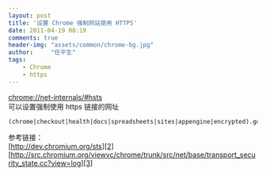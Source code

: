 ```yaml
---
layout: post
title: '设置 Chrome 强制网站使用 HTTPS'
date: 2011-04-19 08:19
comments: true
header-img: "assets/common/chrome-bg.jpg"
author:     "任平生"
tags:
    - Chrome
    - https
---
```


[chrome://net-internals/#hsts][1]  
可以设置强制使用 https 链接的网址  


```
(chrome|checkout|health|docs|spreadsheets|sites|appengine|encrypted).google.com  
```

  
参考链接：  
[http://dev.chromium.org/sts][2]  
[http://src.chromium.org/viewvc/chrome/trunk/src/net/base/transport_security_state.cc?view=log][3]

[1]: chrome://net-internals/#hsts
[2]: http://dev.chromium.org/sts
[3]: http://src.chromium.org/viewvc/chrome/trunk/src/net/base/transport_security_state.cc?view=log